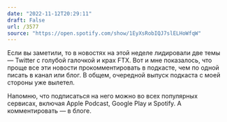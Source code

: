 ```yaml
---
date: "2022-11-12T20:29:11"
draft: False
url: /3577
source: "https://open.spotify.com/show/1EyXsRobIQJ7slELHoWfqW"
---
```


Если вы заметили, то в новостях на этой неделе лидировали две темы — Twitter с голубой галочкой и крах FTX. Вот и мне показалось, что проще все эти новости прокомментировать в подкасте, чем по одной писать в канал или блог. В общем, очередной выпуск подкаста с моей стороны уже вылетел.

Напомню, что подписаться на него можно во всех популярных сервисах, включая Apple Podcast, Google Play и Spotify. А комментировать — в блоге.
